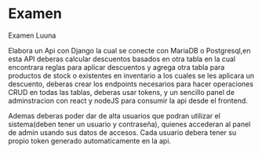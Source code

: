 # Examen
Examen Luuna


Elabora un Api con Django la cual se conecte con MariaDB o Postgresql,en esta API deberas calcular descuentos basados en otra tabla en la cual encontrara reglas para aplicar descuentos y agrega otra tabla para productos de stock o existentes en inventario a los cuales se les aplicara un descuento, deberas crear los endpoints necesarios para hacer operaciones CRUD en todas las tablas, deberas usar tokens, y un sencillo panel de adminstracion con react y nodeJS para consumir la api desde el frontend.

Ademas deberas poder dar de alta usuarios que podran utilizar el sistema(deben tener un usuario y contraseña), quienes accederan al panel de admin usando sus datos de accesos.
Cada usuario debera tener su propio token generado automaticamente en la api.
